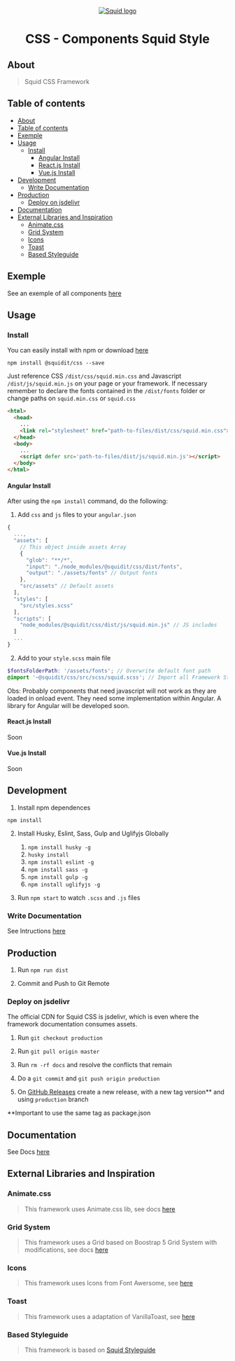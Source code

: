 <p align="center">
  <a href="https://squidit.com.br" target='_blank'>
    <img src="https://squidit.com.br/wp-content/themes/squid/assets/img/logo.svg" alt="Squid logo">
  </a>
</p>

<h1 align="center">CSS - Components Squid Style</h1>

## About

> Squid CSS Framework

## Table of contents

- [About](#about)
- [Table of contents](#table-of-contents)
- [Exemple](#exemple)
- [Usage](#usage)
  - [Install](#install)
    - [Angular Install](#angular-install)
    - [React.js Install](#reactjs-install)
    - [Vue.js Install](#vuejs-install)
- [Development](#development)
  - [Write Documentation](#write-documentation)
- [Production](#production)
  - [Deploy on jsdelivr](#deploy-on-jsdelivr)
- [Documentation](#documentation)
- [External Libraries and Inspiration](#external-libraries-and-inspiration)
  - [Animate.css](#animatecss)
  - [Grid System](#grid-system)
  - [Icons](#icons)
  - [Toast](#toast)
  - [Based Styleguide](#based-styleguide)

## Exemple

See an exemple of all components [here](https://squidit.github.io/css/)

## Usage

### Install

You can easily install with npm or download [here](https://github.com/squidit/css/releases)

`npm install @squidit/css --save`

Just reference CSS `/dist/css/squid.min.css` and Javascript `/dist/js/squid.min.js` on your page or your framework.
If necessary remember to declare the fonts contained in the `/dist/fonts` folder or change paths on `squid.min.css` or `squid.css`

```html
<html>
  <head>
    ...
    <link rel="stylesheet" href="path-to-files/dist/css/squid.min.css">
  </head>
  <body>
    ...
    <script defer src='path-to-files/dist/js/squid.min.js'></script>
  </body>
</html>
```

#### Angular Install

After using the `npm install` command, do the following:

1. Add `css` and `js` files to your `angular.json`
```js
{
  ...,
  "assets": [
    // This object inside assets Array
    {
      "glob": "**/*",
      "input": "./node_modules/@squidit/css/dist/fonts",
      "output": "./assets/fonts" // Output fonts
    },
    "src/assets" // Default assets
  ],
  "styles": [
    "src/styles.scss"
  ],
  "scripts": [
    "node_modules/@squidit/css/dist/js/squid.min.js" // JS includes
  ]
  ...
}
```

2. Add to your `style.scss` main file
```scss
$fontsFolderPath: '/assets/fonts'; // Overwrite default font path
@import '~@squidit/css/src/scss/squid.scss'; // Import all Framework Styles
```

Obs: Probably components that need javascript will not work as they are loaded in onload event. They need some implementation within Angular.
A library for Angular will be developed soon.

#### React.js Install

Soon

#### Vue.js Install

Soon

## Development

1. Install npm dependences

`npm install`

2. Install Husky, Eslint, Sass, Gulp and Uglifyjs Globally
    1. `npm install husky -g`
    2. `husky install`
    3. `npm install eslint -g`
    4. `npm install sass -g`
    5. `npm install gulp -g`
    6. `npm install uglifyjs -g`

3. Run `npm start` to watch `.scss` and `.js` files

### Write Documentation

See Intructions [here](https://github.com/squidit/css/blob/master/src/docs/README.md)

## Production

1. Run `npm run dist`

2. Commit and Push to Git Remote

### Deploy on jsdelivr

The official CDN for Squid CSS is jsdelivr, which is even where the framework documentation consumes assets.

1. Run `git checkout production`

2. Run `git pull origin master`

3. Run `rm -rf docs` and resolve the conflicts that remain

4. Do a `git commit` and `git push origin production`

5. On [GitHub Releases](https://github.com/squidit/css/releases) create a new release, with a new tag version** and using `production` branch

**Important to use the same tag as package.json
## Documentation

See Docs [here](https://css.squidit.com.br)

## External Libraries and Inspiration

### Animate.css

> This framework uses Animate.css lib, see docs [here](https://animate.style/)

### Grid System

> This framework uses a Grid based on Boostrap 5 Grid System with modifications, see docs [here](https://getbootstrap.com/docs/5.0/)

### Icons

> This framework uses Icons from Font Awersome, see [here](https://fontawesome.com/)

### Toast

> This framework uses a adaptation of VanillaToast, see [here](https://github.com/talsu/vanilla-toast)

### Based Styleguide

> This framework is based on [Squid Styleguide](https://www.figma.com/file/jgIT00DpxPCgaFwxlN7BZv/PADRONIZA%C3%87%C3%83O?node-id=0%3A1)
